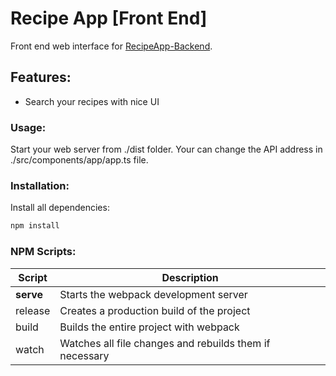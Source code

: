# Recipe App [Front End]
Front end web interface for [RecipeApp-Backend](https://github.com/Azarattum/RecipeApp-Backend).

## Features:
  - Search your recipes with nice UI

### Usage:
Start your web server from ./dist folder. Your can change the API address in ./src/components/app/app.ts file.

### Installation: 
Install all dependencies:
```sh
npm install
```

### NPM Scripts:
| Script    | Description                                             |
| --------- | ------------------------------------------------------- |
| **serve** | Starts the webpack development server                   |
| release   | Creates a production build of the project               |
| build     | Builds the entire project with webpack                  |
| watch     | Watches all file changes and rebuilds them if necessary |